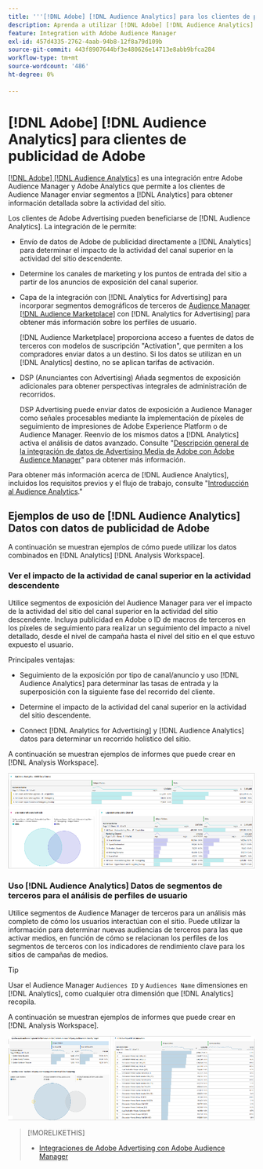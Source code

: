 ```yaml
---
title: '''[!DNL Adobe] [!DNL Audience Analytics] para los clientes de publicidad de Adobe'
description: Aprenda a utilizar [!DNL Adobe] [!DNL Audience Analytics] para casos de uso de publicidad
feature: Integration with Adobe Audience Manager
exl-id: 457d4335-2762-4aab-94b8-12f8a79d109b
source-git-commit: 443f8907644bf3e480626e14713e8abb9bfca284
workflow-type: tm+mt
source-wordcount: '486'
ht-degree: 0%

---
```


# [!DNL Adobe] [!DNL Audience Analytics] para clientes de publicidad de Adobe

[[!DNL Adobe] [!DNL Audience Analytics]](https://experienceleague.adobe.com/docs/analytics/integration/audience-analytics/mc-audiences-aam.html) es una integración entre Adobe Audience Manager y Adobe Analytics que permite a los clientes de Audience Manager enviar segmentos a [!DNL Analytics] para obtener información detallada sobre la actividad del sitio.

Los clientes de Adobe Advertising pueden beneficiarse de [!DNL Audience Analytics]. La integración de le permite:

* Envío de datos de Adobe de publicidad directamente a [!DNL Analytics] para determinar el impacto de la actividad del canal superior en la actividad del sitio descendente.

* Determine los canales de marketing y los puntos de entrada del sitio a partir de los anuncios de exposición del canal superior.

* Capa de la integración con [!DNL Analytics for Advertising] para incorporar segmentos demográficos de terceros de [Audience Manager [!DNL Audience Marketplace]](https://experienceleague.adobe.com/docs/audience-manager/user-guide/features/audience-marketplace/audience-marketplace.html) con [!DNL Analytics for Advertising] para obtener más información sobre los perfiles de usuario.

   [!DNL Audience Marketplace] proporciona acceso a fuentes de datos de terceros con modelos de suscripción &quot;Activation&quot;, que permiten a los compradores enviar datos a un destino. Si los datos se utilizan en un [!DNL Analytics] destino, no se aplican tarifas de activación.

* DSP (Anunciantes con Advertising) Añada segmentos de exposición adicionales para obtener perspectivas integrales de administración de recorridos.

   DSP Advertising puede enviar datos de exposición a Audience Manager como señales procesables mediante la implementación de píxeles de seguimiento de impresiones de Adobe Experience Platform o de Audience Manager. Reenvío de los mismos datos a [!DNL Analytics] activa el análisis de datos avanzado. Consulte &quot;[Descripción general de la integración de datos de Advertising Media de Adobe con Adobe Audience Manager](/help/integrations/audience-manager/media-data-integration/overview.md)&quot; para obtener más información.

Para obtener más información acerca de [!DNL Audience Analytics], incluidos los requisitos previos y el flujo de trabajo, consulte &quot;[Introducción al Audience Analytics](https://experienceleague.adobe.com/docs/analytics/integration/audience-analytics/mc-audiences-aam.html).&quot;

## Ejemplos de uso de [!DNL Audience Analytics] Datos con datos de publicidad de Adobe

A continuación se muestran ejemplos de cómo puede utilizar los datos combinados en [!DNL Analytics] [!DNL Analysis Workspace].

### Ver el impacto de la actividad de canal superior en la actividad descendente

Utilice segmentos de exposición del Audience Manager para ver el impacto de la actividad del sitio del canal superior en la actividad del sitio descendente. Incluya publicidad en Adobe o ID de macros de terceros en los píxeles de seguimiento para realizar un seguimiento del impacto a nivel detallado, desde el nivel de campaña hasta el nivel del sitio en el que estuvo expuesto el usuario.

Principales ventajas:

* Seguimiento de la exposición por tipo de canal/anuncio y uso [!DNL Audience Analytics] para determinar las tasas de entrada y la superposición con la siguiente fase del recorrido del cliente.

* Determine el impacto de la actividad del canal superior en la actividad del sitio descendente.

* Connect [!DNL Analytics for Advertising]<!-- which doesn't include the last exposure event --> y [!DNL Audience Analytics] datos <!-- (which includes the user's last exposure event) --> para determinar un recorrido holístico del sitio.

A continuación se muestran ejemplos de informes que puede crear en [!DNL Analysis Workspace].

![Ver el impacto de la actividad del canal superior en la actividad del sitio descendente](/help/integrations/assets/audience-analytics-upper-funnel-exposure.png)

### Uso [!DNL Audience Analytics] Datos de segmentos de terceros para el análisis de perfiles de usuario

Utilice segmentos de Audience Manager de terceros para un análisis más completo de cómo los usuarios interactúan con el sitio. Puede utilizar la información para determinar nuevas audiencias de terceros para las que activar medios, en función de cómo se relacionan los perfiles de los segmentos de terceros con los indicadores de rendimiento clave para los sitios de campañas de medios.

>[!TIP]
> Usar el Audience Manager `Audiences ID` y `Audiences Name` dimensiones en [!DNL Analytics], como cualquier otra dimensión que [!DNL Analytics] recopila.

A continuación se muestran ejemplos de informes que puede crear en [!DNL Analysis Workspace].

![Uso de segmentos de terceros para enriquecer el análisis del perfil del usuario](/help/integrations/assets/audience-analytics-third-party-report.png)

>[!MORELIKETHIS]
>
>* [Integraciones de Adobe Advertising con Adobe Audience Manager](/help/integrations/audience-manager/overview.md)

